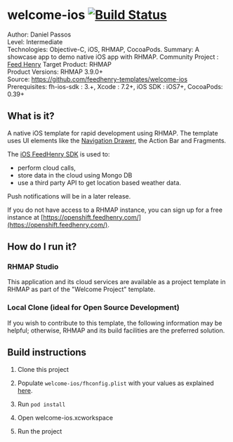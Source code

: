 # welcome-ios [![Build Status](https://travis-ci.org/feedhenry-templates/welcome-ios.png)](https://travis-ci.org/feedhenry-templates/welcome-ios)

Author: Daniel Passos   
Level: Intermediate  
Technologies: Objective-C, iOS, RHMAP, CocoaPods.
Summary: A showcase app to demo native iOS app with RHMAP. 
Community Project : [Feed Henry](http://feedhenry.org)
Target Product: RHMAP  
Product Versions: RHMAP 3.9.0+   
Source: https://github.com/feedhenry-templates/welcome-ios   
Prerequisites: fh-ios-sdk : 3.+, Xcode : 7.2+, iOS SDK : iOS7+, CocoaPods: 0.39+

## What is it?

A native iOS template for rapid development using RHMAP. The template uses UI elements like the [Navigation Drawer](), the Action Bar and Fragments.

The [iOS FeedHenry SDK]() is used to:
- perform cloud calls, 
- store data in the cloud using Mongo DB
- use a third party API to get location based weather data. 
 
Push notifications will be in a later release.

If you do not have access to a RHMAP instance, you can sign up for a free instance at [https://openshift.feedhenry.com/](https://openshift.feedhenry.com/).

## How do I run it?  

### RHMAP Studio

This application and its cloud services are available as a project template in RHMAP as part of the "Welcome Project" template.

### Local Clone (ideal for Open Source Development)
If you wish to contribute to this template, the following information may be helpful; otherwise, RHMAP and its build facilities are the preferred solution.

## Build instructions

1. Clone this project

2. Populate ```welcome-ios/fhconfig.plist``` with your values as explained [here](http://docs.feedhenry.com/v3/dev_tools/sdks/ios.html#ios-configure).

3. Run ```pod install``` 

4. Open welcome-ios.xcworkspace

5. Run the project
 
